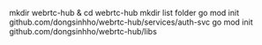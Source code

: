 mkdir webrtc-hub & cd webrtc-hub
mkdir list folder
go mod init github.com/dongsinhho/webrtc-hub/services/auth-svc
go mod init github.com/dongsinhho/webrtc-hub/libs